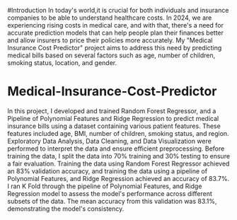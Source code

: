 #Introduction
In today's world,it is crucial for both individuals and insurance companies to be able to understand healthcare costs. In 2024, we are experiencing rising costs in medical care, and with that, there's a need for accurate prediction models that can help people plan their finances better and allow insurers to price their policies more accurately. My "Medical Insurance Cost Predictor" project aims to address this need by predicting medical bills based on several factors such as age, number of children, smoking status, location, and gender.




# Medical-Insurance-Cost-Predictor
In this project, I developed and trained Random Forest Regressor, and a Pipeline of Polynomial Features and Ridge Regression to predict medical insurance bills using a dataset containing various patient features. These features included age, BMI, number of children, smoking status, and region. Exploratory Data Analysis, Data Cleaning, and Data Visualization were performed to interpret the data and ensure efficient preprocessing. Before training the data, I split the data into 70% training and 30% testing to ensure a fair evaluation. Training the data using Random Forest Regressor achieved an 83% validation accuracy, and training the data using a pipeline of Polynomial Features, and Ridge Regression achieved an accuracy of 83.7%. I ran K Fold through the pipeline of Polynomial Features, and Ridge Regression model to assess the model's performance across different subsets of the data. The mean accuracy from this validation was 83.1%, demonstrating the model's consistency.
